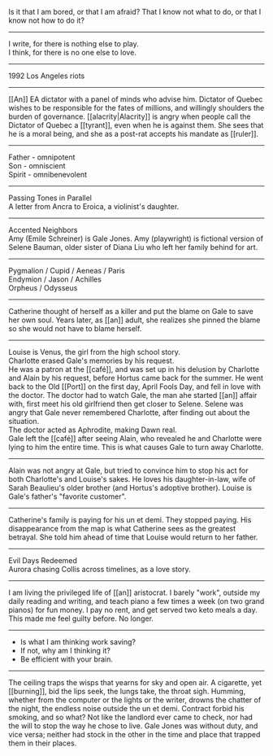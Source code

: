 

Is it that I am bored, or that I am afraid? That I know not what to do, or that I know not how to do it?
- - -
I write, for there is nothing else to play.  
I think, for there is no one else to love.
- - - 
1992 Los Angeles riots
- - - 
[[An]] EA dictator with a panel of minds who advise him. Dictator of Quebec wishes to be responsible for the fates of millions, and willingly shoulders the burden of governance. [[alacrity|Alacrity]] is angry when people call the Dictator of Quebec a [[tyrant]], even when he is against them. She sees that he is a moral being, and she as a post-rat accepts his mandate as [[ruler]].
- - - 
Father - omnipotent  
Son - omniscient  
Spirit - omnibenevolent
- - -
Passing Tones in Parallel  
A letter from Ancra to Eroica, a violinist's daughter.  
- - -
Accented Neighbors  
Amy (Emile Schreiner) is Gale Jones. Amy (playwright) is fictional version of Selene Bauman, older sister of Diana Liu who left her family behind for art.  
- - -
Pygmalion / Cupid / Aeneas / Paris  
Endymion / Jason / Achilles  
Orpheus / Odysseus  
- - -
Catherine thought of herself as a killer and put the blame on Gale to save her own soul. Years later, as [[an]] adult, she realizes she pinned the blame so she would not have to blame herself.  
- - -
Louise is Venus, the girl from the high school story.  
Charlotte erased Gale's memories by his request.  
He was a patron at the [[café]], and was set up in his delusion by Charlotte and Alain by his request, before Hortus came back for the summer. He went back to the Old [[Port]] on the first day, April Fools Day, and fell in love with the doctor. The doctor had to watch Gale, the man ahe started [[an]] affair with, first meet his old girlfriend then get closer to Selene. Selene was angry that Gale never remembered Charlotte, after finding out about the situation.  
The doctor acted as Aphrodite, making Dawn real.  
Gale left the [[café]] after seeing Alain, who revealed he and Charlotte were lying to him the entire time. This is what causes Gale to turn away Charlotte.  
- - -
Alain was not angry at Gale, but tried to convince him to stop his act for both Charlotte's and Louise's sakes. He loves his daughter-in-law, wife of Sarah Beaulieu's older brother (and Hortus's adoptive brother). Louise is Gale's father's "favorite customer".  
- - -
Catherine's family is paying for his un et demi. They stopped paying. His disappearance from the map is what Catherine sees as the greatest betrayal. She told him ahead of time that Louise would return to her father.  
- - -
Evil Days Redeemed  
Aurora chasing Collis across timelines, as a love story.
- - -
I am living the privileged life of [[an]] aristocrat. I barely "work", outside my daily reading and writing, and teach piano a few times a week (on two grand pianos) for fun money. I pay no rent, and get served two keto meals a day. This made me feel guilty before. No longer.
- - -
- Is what I am thinking work saving?
- If not, why am I thinking it?
- Be efficient with your brain.
-  - -
The ceiling traps the wisps that yearns for sky and open air. A cigarette, yet [[burning]], bid the lips seek, the lungs take, the throat sigh. Humming, whether from the computer or the lights or the writer, drowns the chatter of the night, the endless noise outside the un et demi. Contract forbid his smoking, and so what? Not like the landlord ever came to check, nor had the will to stop the way he chose to live. Gale Jones was without duty, and vice versa; neither had stock in the other in the time and place that trapped them in their places.
